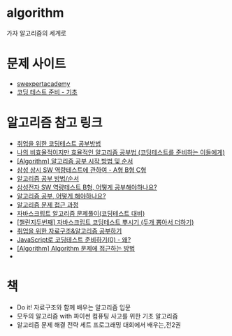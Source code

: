# algorithm
가자 알고리즘의 세계로

# 문제 사이트

- [swexpertacademy](https://swexpertacademy.com/main/main.do)
- [코딩 테스트 준비 - 기초](https://code.plus/course/51)

# 알고리즘 참고 링크

- [취업을 위한 코딩테스트 공부방법](https://covenant.tistory.com/220)
- [나의 비효율적이지만 효율적인 알고리즘 공부법 (코딩테스트를 준비하는 이들에게)](https://zoomkoding.github.io/%ED%9A%8C%EA%B3%A0/2019/12/05/how-to-algo.html)
- [[Algorithm] 알고리즘 공부 시작 방법 및 순서](https://blog.yena.io/studynote/2018/11/14/Algorithm-Basic.html)
- [삼성 상시 SW 역량테스트에 관하여 - A형 B형 C형](https://royhelen.tistory.com/37)
- [알고리즘 공부 방법/순서](https://baactree.tistory.com/14)
- [삼성전자 SW 역량테스트 B형, 어떻게 공부해야하나요?](https://baactree.tistory.com/53)
- [알고리즘 공부, 어떻게 해야하나요?](https://baactree.tistory.com/52)
- [알고리즘 문제 접근 과정](https://www.secmem.org/blog/2021/07/18/How_to_approach_problems_1/)
- [자바스크립트 알고리즘 문제풀이(코딩테스트 대비)](https://www.inflearn.com/course/%EC%9E%90%EB%B0%94%EC%8A%A4%ED%81%AC%EB%A6%BD%ED%8A%B8-%EC%95%8C%EA%B3%A0%EB%A6%AC%EC%A6%98-%EB%AC%B8%EC%A0%9C%ED%92%80%EC%9D%B4#curriculum)
- [[챌린지두번째] 자바스크립트 코딩테스트 뿌시기 (두개 뽑아서 더하기)](https://marin-blog.tistory.com/43)
- [취업을 위한 자료구조&알고리즘 공부하기](https://velog.io/@dadumvu/%EC%B7%A8%EC%97%85%EC%9D%84-%EC%9C%84%ED%95%9C-%EC%9E%90%EB%A3%8C%EA%B5%AC%EC%A1%B0%EC%95%8C%EA%B3%A0%EB%A6%AC%EC%A6%98-%EA%B3%B5%EB%B6%80%ED%95%98%EA%B8%B0)
- [JavaScript로 코딩테스트 준비하기(0) - 왜?](https://velog.io/@bigsaigon333/Javascript%EB%A1%9C-%EC%BD%94%EB%94%A9%ED%85%8C%EC%8A%A4%ED%8A%B8-%EC%A4%80%EB%B9%84%ED%95%98%EA%B8%B01)
- [[Algorithm] Algorithm 문제에 접근하는 방법](https://ooeunz.tistory.com/27)
- []()

# 책

- Do it! 자료구조와 함께 배우는 알고리즘 입문
- 모두의 알고리즘 with 파이썬 컴퓨팅 사고를 위한 기초 알고리즘
- 알고리즘 문제 해결 전략 세트 프로그래밍 대회에서 배우는,전2권

